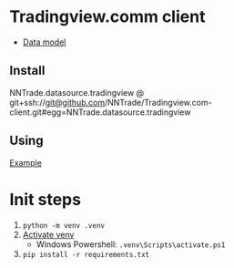 
# Tradingview.comm client
- [Data model](./doc/Datamodel.md)

## Install
NNTrade.datasource.tradingview @ git+ssh://git@github.com/NNTrade/Tradingview.com-client.git#egg=NNTrade.datasource.tradingview

## Using
[Example](./test/client/sectors/1.%20Example.ipynb)

# Init steps
1. ```python -m venv .venv```
2. [Activate venv](https://docs.python.org/3/library/venv.html#how-venvs-work)
    - Windows Powershell: ```.venv\Scripts\activate.ps1```
3. ```pip install -r requirements.txt```
